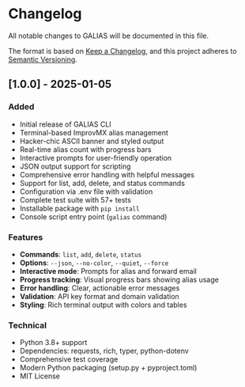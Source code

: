 # Changelog

All notable changes to GALIAS will be documented in this file.

The format is based on [Keep a Changelog](https://keepachangelog.com/en/1.0.0/),
and this project adheres to [Semantic Versioning](https://semver.org/spec/v2.0.0.html).

## [1.0.0] - 2025-01-05

### Added
- Initial release of GALIAS CLI
- Terminal-based ImprovMX alias management
- Hacker-chic ASCII banner and styled output
- Real-time alias count with progress bars
- Interactive prompts for user-friendly operation
- JSON output support for scripting
- Comprehensive error handling with helpful messages
- Support for list, add, delete, and status commands
- Configuration via .env file with validation
- Complete test suite with 57+ tests
- Installable package with `pip install`
- Console script entry point (`galias` command)

### Features
- **Commands**: `list`, `add`, `delete`, `status`
- **Options**: `--json`, `--no-color`, `--quiet`, `--force`
- **Interactive mode**: Prompts for alias and forward email
- **Progress tracking**: Visual progress bars showing alias usage
- **Error handling**: Clear, actionable error messages
- **Validation**: API key format and domain validation
- **Styling**: Rich terminal output with colors and tables

### Technical
- Python 3.8+ support
- Dependencies: requests, rich, typer, python-dotenv
- Comprehensive test coverage
- Modern Python packaging (setup.py + pyproject.toml)
- MIT License
